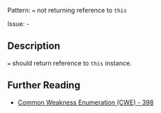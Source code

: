 Pattern: `=` not returning reference to `this`

Issue: -

## Description

`=` should return reference to `this` instance.

## Further Reading

* [Common Weakness Enumeration (CWE) - 398](https://cwe.mitre.org/data/definitions/398.html)